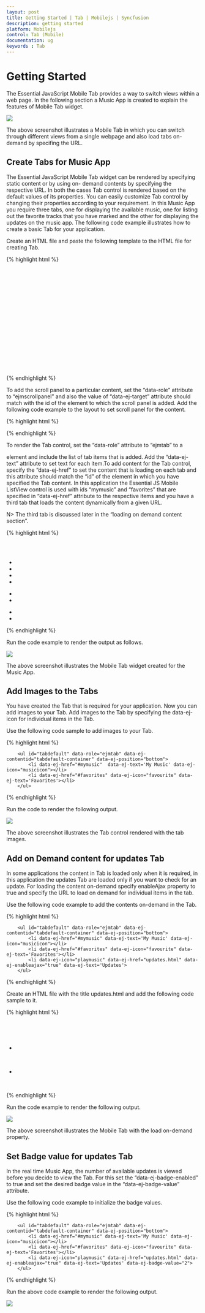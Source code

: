 ```yaml
---
layout: post
title: Getting Started | Tab | Mobilejs | Syncfusion
description: getting started
platform: Mobilejs
control: Tab (Mobile)
documentation: ug
keywords : Tab
---
```


# Getting Started

The Essential JavaScript Mobile Tab provides a way to switch views within a web page. In the following section a Music App is created to explain the features of Mobile Tab widget. 

![](Getting-Started_images/Getting-Started_img1.png)

The above screenshot illustrates a Mobile Tab in which you can switch through different views from a single webpage and also load tabs on-demand by specifing the URL.

## Create Tabs for Music App

The Essential JavaScript Mobile Tab widget can be rendered by specifying static content or by using on- demand contents by specifying the respective URL. In both the cases Tab control is rendered based on the default values of its properties. You can easily customize Tab control by changing their properties according to your requirement. In this Music App you require three tabs, one for displaying the available music, one for listing out the favorite tracks that you have marked and the other for displaying the updates on the music app. The following code example illustrates how to create a basic Tab for your application. 

Create an HTML file and paste the following template to the HTML file for creating Tab.

{% highlight html %}

<!DOCTYPE html>

<html>
 <head>
     <title>Tab</title>
     <link href="http://cdn.syncfusion.com/{{ site.releaseversion }}/js/mobile/ej.mobile.all.min.css" rel="stylesheet" />
    <script src="http://cdn.syncfusion.com/js/assets/external/jquery-3.0.0.min.js"></script>
    <script src="http://cdn.syncfusion.com/{{ site.releaseversion }}/js/mobile/ej.mobile.all.min.js"> </script>
</head>
<body>

    <div id="page" data-role="appview">

        <div id="header" data-ej-title="Music App" data-role="ejmheader"></div>

        </div>

        <div id="content">

            <div>

               <!--Add Tab Elements here. --> 

            </div>

        </div> 

    </div>

</body>

</html>

{% endhighlight %}


To add the scroll panel to a particular content, set the “data-role” attribute to “ejmscrollpanel” and also the value of “data-ej-target” attribute should match with the id of the element to which the scroll panel is added. Add the following code example to the layout to set scroll panel for the content.

{% highlight html %}

<div data-role="ejmscrollpanel" data-ej-target="content"></div>

{% endhighlight %}



To render the Tab control, set the “data-role” attribute to “ejmtab” to a <div> element and include the list of tab items that is added. Add the “data-ej-text” attribute to set text for each item.To add content for the Tab control, specify the “data-ej-href” to set the content that is loading on each tab and this attribute should match the “id” of the element in which you have specified the Tab content. In this application the Essential JS Mobile ListView control is used with ids “mymusic” and “favorites” that are specified in “data-ej-href” attribute to the respective items and you have a third tab that loads the content dynamically from a given URL. 

N> The third tab is discussed later in the “loading on demand content section”.

{% highlight html %}

<!-- Tab control -->
 <div class="content">
            <!-- first Tab -->
 <div class="content">
        <ul id="mymusic" data-role="ejmlistview" style="margin-top:60px">
            <li data-ej-text="Not Afraid"></li>
            <li data-ej-text="Get Lucky"></li>
            <li data-ej-text="Roar"></li>
            <li data-ej-text="Till I Collapse"></li>
        </ul>
         <!-- second  Tab -->
        <ul id="favorites" data-role="ejmlistview">
            <li data-ej-text="Dark Horse"></li>
            <li data-ej-text="Roar"></li>
        </ul>
        <ul id="tabdefault" data-role="ejmtab" data-ej-contentid="tabdefault-container" data-ej-position="bottom">
            <li data-ej-href="#mymusic" data-ej-text='My Music'></li>
            <li data-ej-href="#favorites" data-ej-text='Favorites'></li>
        </ul>
        <div id="tabdefault-container">
        </div>
    </div>
{% endhighlight %}

Run the code example to render the output as follows. 

![](Getting-Started_images/Getting-Started_img2.png)

The above screenshot illustrates the Mobile Tab widget created for the Music App. 

## Add Images to the Tabs

You have created the Tab that is required for your application. Now you can add images to your Tab. Add images to the Tab by specifying the data-ej-icon for individual items in the Tab. 

Use the following code sample to add images to your Tab.

{% highlight html %}

        <ul id="tabdefault" data-role="ejmtab" data-ej-contentid="tabdefault-container" data-ej-position="bottom">
            <li data-ej-href="#mymusic"  data-ej-text='My Music' data-ej-icon="musicicon"></li>
            <li data-ej-href="#favorites" data-ej-icon="favourite" data-ej-text='Favorites'></li>
        </ul>

{% endhighlight %}


Run the code to render the following output.

![](Getting-Started_images/Getting-Started_img3.png)


The above screenshot illustrates the Tab control rendered with the tab images.

## Add on Demand content for updates Tab

In some applications the content in Tab is loaded only when it is required, in this application the updates Tab are loaded only if you want to check for an update. For loading the content on-demand specify enableAjax property to true and specify the URL to load on demand for individual items in the tab.

Use the following code example to add the contents on-demand in the Tab.

{% highlight html %}

        <ul id="tabdefault" data-role="ejmtab" data-ej-contentid="tabdefault-container" data-ej-position="bottom">
            <li data-ej-href="#mymusic" data-ej-text='My Music' data-ej-icon="musicicon"></li>
            <li data-ej-href="#favorites" data-ej-icon="favourite" data-ej-text='Favorites'></li>
            <li data-ej-icon="playmusic" data-ej-href="updates.html" data-ej-enableajax="true" data-ej-text='Updates'>
        </ul>

{% endhighlight %}

Create an HTML file with the title updates.html and add the following code sample to it.

{% highlight html %}

<div data-role="ejmlistview" data-ej-enableheader="false" id="updates">

 <ul>

     <li data-ej-text="New songs available for download"></li>

     <li data-ej-text="1.2.1 update available"></li>

 </ul>

</div>

{% endhighlight %}

Run the code example to render the following output. 

![](Getting-Started_images/Getting-Started_img4.png)

The above screenshot illustrates the Mobile Tab with the load on-demand property.

## Set Badge value for updates Tab 

In the real time Music App, the number of available updates is viewed before you decide to view the Tab. For this set the “data-ej-badge-enabled” to true and set the desired badge value in the “data-ej-badge-value” attribute. 

Use the following code example to initialize the badge values.

{% highlight html %}


        <ul id="tabdefault" data-role="ejmtab" data-ej-contentid="tabdefault-container" data-ej-position="bottom">
            <li data-ej-href="#mymusic" data-ej-text='My Music' data-ej-icon="musicicon"></li>
            <li data-ej-href="#favorites" data-ej-icon="favourite" data-ej-text='Favorites'></li>
            <li data-ej-icon="playmusic" data-ej-href="updates.html" data-ej-enableajax="true" data-ej-text='Updates' data-ej-badge-value="2">
        </ul>
{% endhighlight %}

Run the above code example to render the following output. 

![](Getting-Started_images/Getting-Started_img5.png)

